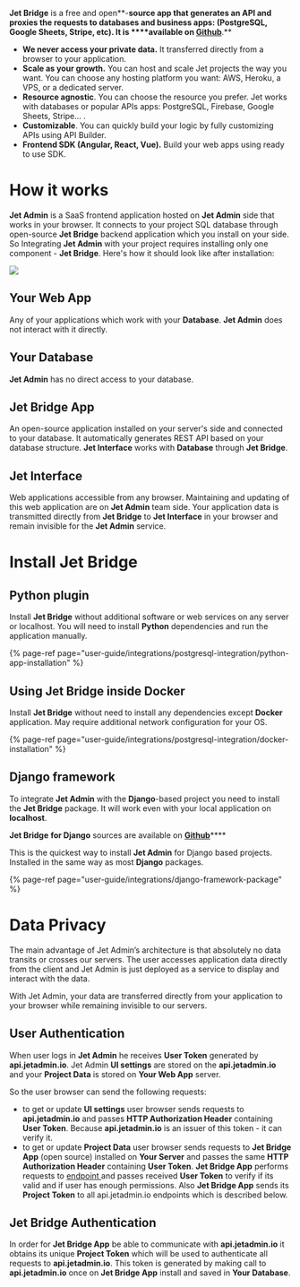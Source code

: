 **Jet Bridge** is a free and open**-**source app that **generates an API** and proxies the requests to databases and business apps: \(PostgreSQL, Google Sheets, Stripe, etc\). It is ****available on [**Github**](https://github.com/jet-admin/jet-bridge)**.**

* **We never access your private data.**  It transferred directly from a browser to your application.
* **Scale as your growth.** You can host and scale Jet projects the way you want. You can choose any hosting platform you want: AWS, Heroku, a VPS, or a dedicated server.
* **Resource agnostic**. You can choose the resource you prefer. Jet works with databases or popular APIs apps: PostgreSQL, Firebase, Google Sheets, Stripe... .
* **Customizable**. You can quickly build your logic by fully customizing APIs using API Builder.
* **Frontend SDK \(Angular, React, Vue\).** Build your web apps using ready to use SDK.

# How it works

**Jet Admin** is a SaaS frontend application hosted on **Jet Admin** side that works in your browser. It connects to your project SQL database through open-source **Jet Bridge** backend application which you install on your side. So Integrating **Jet Admin** with your project requires installing only one component - **Jet Bridge**. Here's how it should look like after installation:

![](https://gblobscdn.gitbook.com/assets%2F-LQ08RFAKZvFADEiXKFy%2F-M9c75EbgxpgU7YDgiJn%2F-M9c7CYInT0sLBKc8UYD%2Fimage.png?alt=media&token=9acc65dc-3ace-479e-96b8-8fd7c06ed2cd)

## **Your Web App**

Any of your applications which work with your **Database**. **Jet Admin** does not interact with it directly.

## **Your Database**

**Jet Admin** has no direct access to your database.

## **Jet Bridge App**

An open-source application installed on your server's side and connected to your database. It automatically generates REST API based on your database structure. **Jet Interface** works with **Database** through **Jet Bridge**.

## **Jet Interface**

Web applications accessible from any browser. Maintaining and updating of this web application are on **Jet Admin** team side. Your application data is transmitted directly from **Jet Bridge** to **Jet Interface** in your browser and remain invisible for the **Jet Admin** service.

# Install Jet Bridge

## Python plugin

Install **Jet Bridge** without additional software or web services on any server or localhost. You will need to install **Python** dependencies and run the application manually.

{% page-ref page="user-guide/integrations/postgresql-integration/python-app-installation" %}

## Using Jet Bridge inside Docker

Install **Jet Bridge** without need to install any dependencies except **Docker** application. May require additional network configuration for your OS.

{% page-ref page="user-guide/integrations/postgresql-integration/docker-installation" %}

## Django framework

To integrate **Jet Admin** with the **Django**-based project you need to install the **Jet Bridge** package. It will work even with your local application on **localhost**.

**Jet Bridge** **for Django** sources are available on [**Github**](https://github.com/jet-admin/jet-django)\*\*\*\*

This is the quickest way to install **Jet Admin** for Django based projects. Installed in the same way as most **Django** packages.

{% page-ref page="user-guide/integrations/django-framework-package" %}

# Data Privacy

The main advantage of Jet Admin’s architecture is that absolutely no data transits or crosses our servers. The user accesses application data directly from the client and Jet Admin is just deployed as a service to display and interact with the data. 

With Jet Admin, your data are transferred directly from your application to your browser while remaining invisible to our servers.

## User Authentication

When user logs in **Jet Admin** he receives **User Token** generated by **api.jetadmin.io**. Jet Admin **UI settings** are stored on the **api.jetadmin.io** and your **Project Data** is stored on **Your Web App** server. 

So the user browser can send the following requests:

* to get or update **UI settings** user browser sends requests to **api.jetadmin.io** and passes **HTTP Authorization Header** containing **User Token**. Because **api.jetadmin.io** is an issuer of this token - it can verify it.
* to get or update **Project Data** user browser sends requests to **Jet Bridge App** \(open source\) installed on **Your Server** and passes the same **HTTP Authorization Header** containing **User Token**. **Jet Bridge App** performs requests to [endpoint ](http://api.jetadmin.io/api/project_auth/)and passes received **User Token** to verify if its valid and if user has enough permissions. Also **Jet Bridge App** sends its **Project Token** to all api.jetadmin.io endpoints which is described below.

## Jet Bridge Authentication

In order for **Jet Bridge App** be able to communicate with **api.jetadmin.io** it obtains its unique **Project Token** which will be used to authenticate all requests to **api.jetadmin.io**. This token is generated by making call to **api.jetadmin.io** once on **Jet Bridge App** install and saved in **Your Database**.

